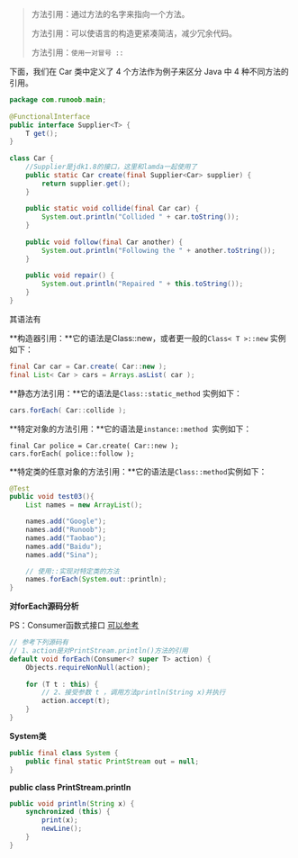 > 方法引用：通过方法的名字来指向一个方法。
>
> 方法引用：可以使语言的构造更紧凑简洁，减少冗余代码。
>
> 方法引用：`使用一对冒号 ::` 



下面，我们在 Car 类中定义了 4 个方法作为例子来区分 Java 中 4 种不同方法的引用。

```java
package com.runoob.main;
 
@FunctionalInterface
public interface Supplier<T> {
    T get();
}
 
class Car {
    //Supplier是jdk1.8的接口，这里和lamda一起使用了
    public static Car create(final Supplier<Car> supplier) {
        return supplier.get();
    }
 
    public static void collide(final Car car) {
        System.out.println("Collided " + car.toString());
    }
 
    public void follow(final Car another) {
        System.out.println("Following the " + another.toString());
    }
 
    public void repair() {
        System.out.println("Repaired " + this.toString());
    }
}
```



其语法有

**构造器引用：**它的语法是Class::new，或者更一般的`Class< T >::new` 实例如下：

```java
final Car car = Car.create( Car::new );
final List< Car > cars = Arrays.asList( car );
```

**静态方法引用：**它的语法是`Class::static_method` 实例如下：

```java
cars.forEach( Car::collide );
```

**特定对象的方法引用：**它的语法是`instance::method `实例如下：

```
final Car police = Car.create( Car::new );
cars.forEach( police::follow );
```

**特定类的任意对象的方法引用：**它的语法是`Class::method`实例如下：

```java
@Test
public void test03(){
    List names = new ArrayList();

    names.add("Google");
    names.add("Runoob");
    names.add("Taobao");
    names.add("Baidu");
    names.add("Sina");

    // 使用::实现对特定类的方法
    names.forEach(System.out::println);
}
```



**对forEach源码分析**

PS：Consumer函数式接口   [可以参考](https://www.cnblogs.com/code-duck/p/13429524.html)

```java
// 参考下列源码有
// 1、action是对PrintStream.println()方法的引用
default void forEach(Consumer<? super T> action) {
    Objects.requireNonNull(action);
    
    for (T t : this) {
        // 2、接受参数 t ，调用方法println(String x)并执行
        action.accept(t);
    }
}
```

**System类**

```java
public final class System {
	public final static PrintStream out = null;
}
```

**public class PrintStream.println**

```java
public void println(String x) {
    synchronized (this) {
        print(x);
        newLine();
    }
}
```